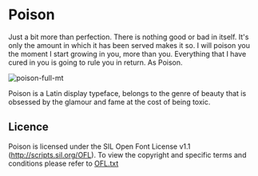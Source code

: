 # Poison
Just a bit more than perfection.
There is nothing good or bad in itself. It's only the amount in which it has been served makes it so. I will poison you the moment I start growing in you, more than you. Everything that I have cured in you is going to rule you in return. As Poison.

![poison-full-mt](https://user-images.githubusercontent.com/9861917/104019335-63df4480-51e1-11eb-9163-f2ea3b434203.jpg)

Poison is a Latin display typeface, belongs to the genre of beauty that is obsessed by the glamour and fame at the cost of being toxic.

## Licence
Poison is licensed under the SIL Open Font License v1.1 (http://scripts.sil.org/OFL). To view the copyright and specific terms and conditions please refer to [OFL.txt](https://github.com/magictype/poison/blob/master/OFL.txt)
